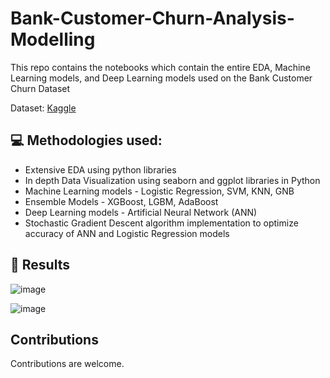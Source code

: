 # Bank-Customer-Churn-Analysis-Modelling

This repo contains the notebooks which contain the entire EDA, Machine Learning models, and Deep Learning models used on the Bank Customer Churn Dataset

Dataset: [Kaggle](https://www.kaggle.com/adammaus/predicting-churn-for-bank-customers)

## :computer: Methodologies used:

* Extensive EDA using python libraries
* In depth Data Visualization using seaborn and ggplot libraries in Python
* Machine Learning models - Logistic Regression, SVM, KNN, GNB
* Ensemble Models - XGBoost, LGBM, AdaBoost
* Deep Learning models - Artificial Neural Network (ANN)
* Stochastic Gradient Descent algorithm implementation to optimize accuracy of ANN and Logistic Regression models

## 📄 Results

![image](https://user-images.githubusercontent.com/46895613/123748681-24f99400-d8d2-11eb-98a0-f8c567d47bc5.png)

![image](https://user-images.githubusercontent.com/46895613/123748701-2aef7500-d8d2-11eb-93b0-7c67878e0d61.png)


## Contributions

Contributions are welcome.
